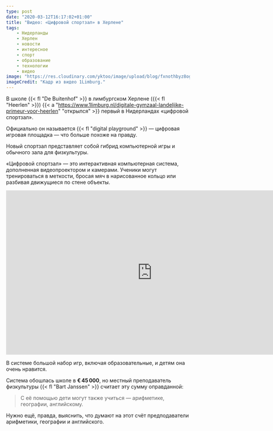 ```yaml
---
type: post
date: "2020-03-12T16:17:02+01:00"
title: "Видео: «Цифровой спортзал» в Херлене"
tags:
    - Нидерланды
    - Херлен
    - новости
    - интересное
    - спорт
    - образование
    - технологии
    - видео
image: "https://res.cloudinary.com/yktoo/image/upload/blog/fxnothbyz8ogvdmroopq.jpg"
imageCredit: "Кадр из видео 1Limburg."
---
```


В школе {{< fl "De Buitenhof" >}} в лимбургском Херлене ({{< fl "Heerlen" >}}) {{< a "https://www.1limburg.nl/digitale-gymzaal-landelijke-primeur-voor-heerlen" "открылся" >}} первый в Нидерландах «цифровой спортзал».

Официально он называется {{< fl "digital playground" >}} — цифровая игровая площадка — что больше похоже на правду.

Новый спортзал представляет собой гибрид компьютерной игры и обычного зала для физкультуры.

<!--more-->

«Цифровой спортзал» — это интерактивная компьютерная система, дополненная видеопроектором и камерами. Ученики могут тренироваться в меткости, бросая мяч в нарисованное кольцо или разбивая движущиеся по стене объекты.

<iframe src="https://limburg.bbvms.com/p/website/c/3676360.html?inheritDimensions=true" width="800" height="450" frameborder="0" allowfullscreen></iframe>

В системе большой набор игр, включая образовательные, и детям она очень нравится.

Система обошлась школе в **€ 45 000**, но местный преподаватель физкультуры {{< fl "Bart Janssen" >}} считает эту сумму оправданной:

> С её помощью дети могут также учиться — арифметике, географии, английскому.

Нужно ещё, правда, выяснить, что думают на этот счёт предподаватели арифметики, географии и английского.